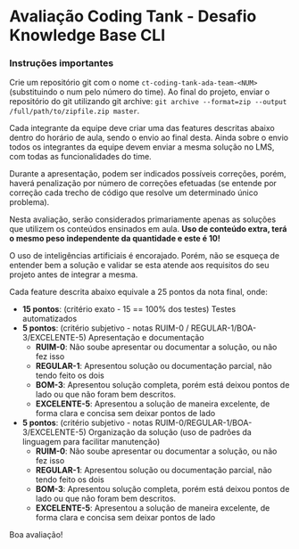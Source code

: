 # Avaliação Coding Tank - Desafio Knowledge Base CLI

### Instruções importantes

Crie um repositório git com o nome `ct-coding-tank-ada-team-<NUM>` (substituindo o num pelo número do time). 
Ao final do projeto, enviar o repositório do git utilizando git archive: `git archive --format=zip --output /full/path/to/zipfile.zip master`.

Cada integrante da equipe deve criar uma das features descritas abaixo dentro do horário de aula, sendo o envio ao final desta.
Ainda sobre o envio todos os integrantes da equipe devem enviar a mesma solução no LMS, com todas as funcionalidades do time.

Durante a apresentação, podem ser indicados possíveis correções, porém, haverá penalização por número de correções 
efetuadas (se entende por correção cada trecho de código que resolve um determinado único problema).

Nesta avaliação, serão considerados primariamente apenas as soluções que utilizem os conteúdos ensinados em aula. 
**Uso de conteúdo extra, terá o mesmo peso independente da quantidade e este é 10!**

O uso de inteligências artificiais é encorajado. Porém, não se esqueça de entender bem a solução e validar se esta 
atende aos requisitos do seu projeto antes de integrar a mesma.

Cada feature descrita abaixo equivale a 25 pontos da nota final, onde:
- **15 pontos**: (critério exato - 15 == 100% dos testes) Testes automatizados
- **5 pontos**: (critério subjetivo - notas RUIM-0 / REGULAR-1/BOA-3/EXCELENTE-5) Apresentação e documentação
  - **RUIM-0**: Não soube apresentar ou documentar a solução, ou não fez isso
  - **REGULAR-1**: Apresentou solução ou documentação parcial, não tendo feito os dois 
  - **BOM-3**: Apresentou solução completa, porém está deixou pontos de lado ou que não foram bem descritos.
  - **EXCELENTE-5**: Apresentou a solução de maneira excelente, de forma clara e concisa sem deixar pontos de lado
- **5 pontos**: (critério subjetivo - notas RUIM-0/REGULAR-1/BOA-3/EXCELENTE-5) Organização da solução (uso de padrões da linguagem para facilitar manutenção)
  - **RUIM-0**: Não soube apresentar ou documentar a solução, ou não fez isso
  - **REGULAR-1**: Apresentou solução ou documentação parcial, não tendo feito os dois 
  - **BOM-3**: Apresentou solução completa, porém está deixou pontos de lado ou que não foram bem descritos.
  - **EXCELENTE-5**: Apresentou a solução de maneira excelente, de forma clara e concisa sem deixar pontos de lado

Boa avaliação!
